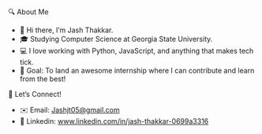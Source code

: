 🔍 About Me
- 👋 Hi there, I’m Jash Thakkar.
- 🎓 Studying Computer Science at Georgia State University.
- 💻 I love working with Python, JavaScript, and anything that makes tech tick.
- 🎯 Goal: To land an awesome internship where I can contribute and learn from the best!

🤝 Let’s Connect!
- ✉️ Email: Jashjt05@gmail.com
- 💼 Linkedin: www.linkedin.com/in/jash-thakkar-0699a3316
